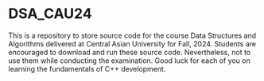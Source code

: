# DSA_CAU24
This is a repository to store source code for the course Data Structures and Algorithms delivered at Central Asian University for Fall, 2024. Students are encouraged to download and run these source code. Nevertheless, not to use them while conducting the examination. Good luck for each of you on learning the fundamentals of C++ development.
